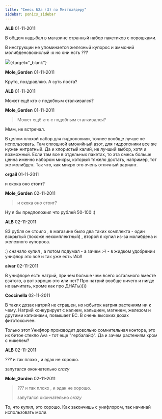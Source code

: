 ```yaml
---
title: "Смесь №2а (3) по Миттлайдеру"
sidebar: ponics_sidebar
---
```


**ALB** 01-11-2011

В общем надыбал в магазине странный набор пакетиков с порошками.

В инструкции не упоминается железный купорос и аммоний молибденовокислый :o но они есть *???*

[![](/attachimages/8879_img005.jpg)](https://t.me/ponics_ru_files/6521){:target="_blank"}

**Mole_Garden** 01-11-2011

Круто, поздравляю. А суть поста?


**ALB** 01-11-2011

Может ещё кто с подобным сталкивался?


**Mole_Garden** 01-11-2011

> Может ещё кто с подобным сталкивался?

Ммм, не встречал.

В целом плохой набор для гидропоники, точнее вообще лучше не использовать. Там сплошной амонийный азот, для гидропоники все же нужен нитратный. Да и хлористый калий, не лучший выбор, хотя и возможный. Если там все в отдельных пакетах, то эта смесь больше ценна именно набором микры, который тяжело достать, например, тот же молибден. Так что, как микро это очень отличный вариант.


**orgail** 01-11-2011

и скока оно стоит?


**Mole_Garden** 02-11-2011

> и скока оно стоит?

Ну я бы предположил что рублей 50-100 :)


**ALB** 02-11-2011

83 рубля он стоило , в магазине было два таких комплекта - один вскрытый (похоже некомплектный) , второй я купил из-за молибдена и железного купороса.

:) сначало купил , а потом подумал - а зачем :-\ - в жидком удобрении унифлор это всё и так уже есть *Wall*


**aivar** 02-11-2011

В унифлоре есть натрий, причем больше чем всего остального вместе взятого, а вот хорошо это или нет? Про натрий вообще ничего и нигде не вычитать, кроме как про ДНАТы)))) 


**Coccinella** 02-11-2011

В таких дозах натрий не страшен, но избыток натрия растениям ни к чему. Натрий конкурирует с калием, кальцием, магнием, железом и другими катионами, повышает ЕС. В очень высоких дозах фитотоксичен.

Только этот Унифлор производит довольно сомнительная контора, это их битое стекло Ava - тот еще "гербалайф". Да и зачем растениям хром с никелем?


**ALB** 02-11-2011

 *???* и так плохо , и эдак не хорошо.

запутался окончательно *crazy*


**Mole_Garden** 02-11-2011

> *???* и так плохо , и эдак не хорошо.
> 
> запутался окончательно *crazy*

То, что купил, это хорошо. Как закончишь с унифлором, так начинай использовать моли. 


